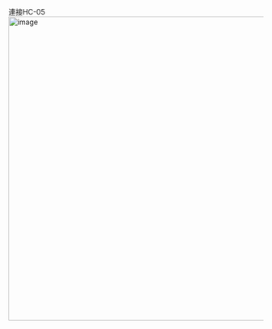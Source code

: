 連接HC-05
<img width="800" height="600" alt="image" src="https://github.com/user-attachments/assets/d32f294d-f0de-41d7-95fd-9a57e35e79f7" />
